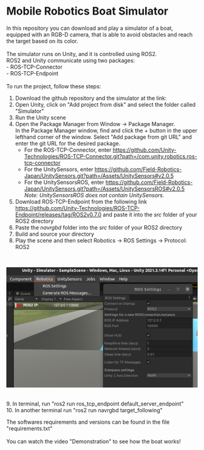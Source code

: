 # Mobile Robotics Boat Simulator
In this repository you can download and play a simulator of a boat, equipped with an RGB-D camera, that is able to avoid obstacles and reach the target based on its color.<br/> 
<br/>
The simulator runs on Unity, and it is controlled using ROS2.<br/>
ROS2 and Unity communicate using two packages:<br/>
     - ROS-TCP-Connector​<br/>
     - ROS-TCP-Endpoint<br/>
<br/>
To run the project, follow these steps:<br/>
1. Download the github repository and the simulator at the link: <br/>
2. Open Unity, click on "Add project from disk" and select the folder called "Simulator"<br/>
3. Run the Unity scene<br/>
4. Open the Package Manager from Window -> Package Manager.<br/>
  In the Package Manager window, find and click the + button in the upper lefthand corner of the window. Select "Add package from git URL" and enter the git URL for the desired package.<br/>  
     - For the ROS-TCP-Connector, enter https://github.com/Unity-Technologies/ROS-TCP-Connector.git?path=/com.unity.robotics.ros-tcp-connector<br/>
     - For the UnitySensors, enter https://github.com/Field-Robotics-Japan/UnitySensors.git?path=/Assets/UnitySensors#v2.0.5<br/>
     - For the UnitySensorsROS, enter https://github.com/Field-Robotics-Japan/UnitySensors.git?path=/Assets/UnitySensorsROS#v2.0.5<br/>
_Note: UnitySensorsROS does not contain UnitySensors._ <br/>
5. Download ROS-TCP-Endpoint from the following link https://github.com/Unity-Technologies/ROS-TCP-Endpoint/releases/tag/ROS2v0.7.0 and paste it into the _src_ folder of your ROS2 directory<br/>  
6. Paste the _navrgbd_ folder into the _src_ folder of your ROS2 directory<br/>
7. Build and source your directory<br/>
8. Play the scene and then select Robotics -> ROS Settings -> Protocol: ROS2
<br/>

![alt text](https://github.com/emantu29/Mobile_Robotics/blob/1f75bfe74e44547c4fc0fca78007a2d3ba0bd1cc/OLD/ROS2_snapshot.png)

<br/>
9. In terminal, run "ros2 run ros_tcp_endpoint default_server_endpoint"<br/>
10. In another terminal run "ros2 run navrgbd target_following"<br/>

The softwares requirements and versions can be found in the file "requirements.txt"<br/>
<br/>
You can watch the video "Demonstration" to see how the boat works!


